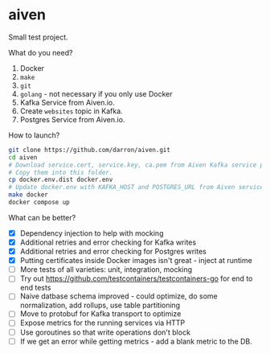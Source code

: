 aiven
============

Small test project.

What do you need?

1. Docker
2. `make`
3. `git`
4. `golang` - not necessary if you only use Docker
5. Kafka Service from Aiven.io.
6. Create `websites` topic in Kafka.
6. Postgres Service from Aiven.io.

How to launch?

```bash
git clone https://github.com/darron/aiven.git
cd aiven
# Download service.cert, service.key, ca.pem from Aiven Kafka service page.
# Copy them into this folder.
cp docker.env.dist docker.env
# Update docker.env with KAFKA_HOST and POSTGRES_URL from Aiven services.
make docker
docker compose up
```

What can be better?

- [x] Dependency injection to help with mocking
- [x] Additional retries and error checking for Kafka writes
- [x] Additional retries and error checking for Postgres writes
- [x] Putting certificates inside Docker images isn't great - inject at runtime
- [ ] More tests of all varieties: unit, integration, mocking
- [ ] Try out https://github.com/testcontainers/testcontainers-go for end to end tests
- [ ] Naive datbase schema improved - could optimize, do some normalization, add rollups, use table partitioning
- [ ] Move to protobuf for Kafka transport to optimize
- [ ] Expose metrics for the running services via HTTP
- [ ] Use goroutines so that write operations don't block
- [ ] If we get an error while getting metrics - add a blank metric to the DB.